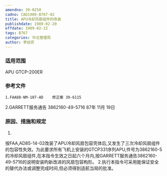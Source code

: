 ```yaml
---
amendno: 39-0250
cadno: CAD1989-B767-02
title: APU冷却风扇组件的改装
publishdate: 1989-02-20
effdate: 1989-02-22
tags: B767
categories: 华北管理局
author: 李经农
---
```


### 适用范围 
APU GTCP-200ER

<!--more-->
### 参考文件
    1.FAA88-NM-107-AD    修正案 39-6115 
2.GARRETT服务通告 3862160-49-5716 87年 11月 19日

### 原因、措施和规定 
1.
按FAA,AD85-14-02改装了APU冷却风扇包容壳体后,又发生了三次冷却风扇组件的包容性失效。为此要求所有飞机上安装的GTCP331序列APU,件号为3862160-5的冷却风扇组件,在本指令生效之日起六个月内,按GARRETT服务通告3862160-49-5716的说明安装昀新改进的风扇包容构形。 
    2.执行本指令可采用能保证安全的替代办法或调整完成时间,但必须得到适航当局的批准。

